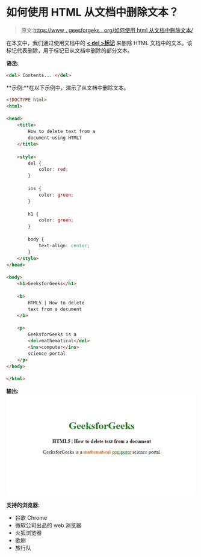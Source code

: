 # 如何使用 HTML 从文档中删除文本？

> 原文:[https://www . geesforgeks . org/如何使用 html 从文档中删除文本/](https://www.geeksforgeeks.org/how-to-delete-text-from-document-using-html/)

在本文中，我们通过使用文档中的 **[< del >标记](https://www.geeksforgeeks.org/html-del-tag/)** 来删除 HTML 文档中的文本。该标记代表删除，用于标记已从文档中删除的部分文本。

**语法:**

```html
<del> Contents... </del>
```

**示例:**在以下示例中，演示了从文档中删除文本。

```html
<!DOCTYPE html>
<html>

<head>
    <title>
        How to delete text from a 
        document using HTML?
    </title>

    <style>
        del {
            color: red;
        }

        ins {
            color: green;
        }

        h1 {
            color: green;
        }

        body {
            text-align: center;
        }
    </style>
</head>

<body>
    <h1>GeeksforGeeks</h1>

    <b>
        HTML5 | How to delete 
        text from a document 
    </b>

    <p>
        GeeksforGeeks is a 
        <del>mathematical</del>
        <ins>computer</ins> 
        science portal
    </p>
</body>

</html>
```

**输出:** ![](img/a892cabc64c31972e222c634c22724f4.png)

**支持的浏览器:**

*   谷歌 Chrome
*   微软公司出品的 web 浏览器
*   火狐浏览器
*   歌剧
*   旅行队
